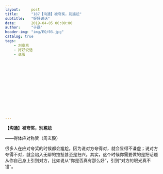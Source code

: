 ```yaml
---
layout:     post
title:      "187【沟通】被夸奖，别尴尬"
subtitle:   "好好说话"
date:       2019-04-05 00:00:00
author:     "于磊"
header-img: "img/EQ/03.jpg"
catalog: true
tags:
    - 刘京京
    - 好好说话
    - 说服














---
```


**【沟通】被夸奖，别尴尬**

——得体应对称赞（周玄毅）

 

很多人在应对夸奖的时候都会尴尬，因为说对方夸得对，就会显得不谦虚；说对方夸得不对，就会陷入无聊的拉扯甚至是扫兴。其实，这个时候你需要做的是把话题从你自己身上引到对方，比如说从“你是否真有那么好”，引到“对方的眼光真不错”。